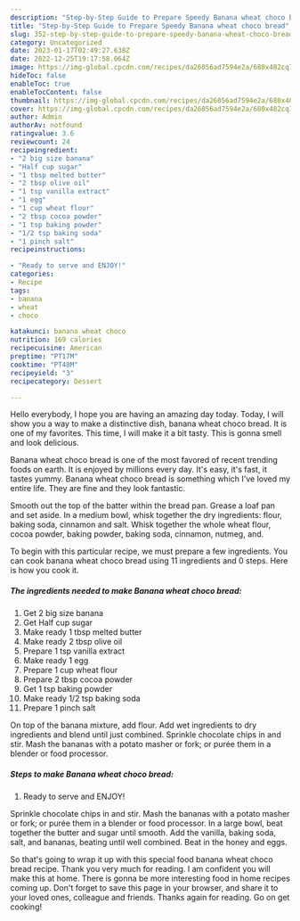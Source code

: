 ```yaml
---
description: "Step-by-Step Guide to Prepare Speedy Banana wheat choco bread"
title: "Step-by-Step Guide to Prepare Speedy Banana wheat choco bread"
slug: 352-step-by-step-guide-to-prepare-speedy-banana-wheat-choco-bread
category: Uncategorized
date: 2023-01-17T02:49:27.638Z
date: 2022-12-25T19:17:58.064Z
image: https://img-global.cpcdn.com/recipes/da26056ad7594e2a/680x482cq70/banana-wheat-choco-bread-recipe-main-photo.jpg
hideToc: false
enableToc: true
enableTocContent: false
thumbnail: https://img-global.cpcdn.com/recipes/da26056ad7594e2a/680x482cq70/banana-wheat-choco-bread-recipe-main-photo.jpg
cover: https://img-global.cpcdn.com/recipes/da26056ad7594e2a/680x482cq70/banana-wheat-choco-bread-recipe-main-photo.jpg
author: Admin
authorAv: notfound
ratingvalue: 3.6
reviewcount: 24
recipeingredient:
- "2 big size banana"
- "Half cup sugar"
- "1 tbsp melted butter"
- "2 tbsp olive oil"
- "1 tsp vanilla extract"
- "1 egg"
- "1 cup wheat flour"
- "2 tbsp cocoa powder"
- "1 tsp baking powder"
- "1/2 tsp baking soda"
- "1 pinch salt"
recipeinstructions:

- "Ready to serve and ENJOY!"
categories:
- Recipe
tags:
- banana
- wheat
- choco

katakunci: banana wheat choco 
nutrition: 169 calories
recipecuisine: American
preptime: "PT17M"
cooktime: "PT48M"
recipeyield: "3"
recipecategory: Dessert

---
```



Hello everybody, I hope you are having an amazing day today. Today, I will show you a way to make a distinctive dish, banana wheat choco bread. It is one of my favorites. This time, I will make it a bit tasty. This is gonna smell and look delicious.

Banana wheat choco bread is one of the most favored of recent trending foods on earth. It is enjoyed by millions every day. It's easy, it's fast, it tastes yummy. Banana wheat choco bread is something which I've loved my entire life. They are fine and they look fantastic.

Smooth out the top of the batter within the bread pan. Grease a loaf pan and set aside. In a medium bowl, whisk together the dry ingredients: flour, baking soda, cinnamon and salt. Whisk together the whole wheat flour, cocoa powder, baking powder, baking soda, cinnamon, nutmeg, and.


To begin with this particular recipe, we must prepare a few ingredients. You can cook banana wheat choco bread using 11 ingredients and 0 steps. Here is how you cook it.

<!--inarticleads1-->

##### The ingredients needed to make Banana wheat choco bread:

1. Get 2 big size banana
1. Get Half cup sugar
1. Make ready 1 tbsp melted butter
1. Make ready 2 tbsp olive oil
1. Prepare 1 tsp vanilla extract
1. Make ready 1 egg
1. Prepare 1 cup wheat flour
1. Prepare 2 tbsp cocoa powder
1. Get 1 tsp baking powder
1. Make ready 1/2 tsp baking soda
1. Prepare 1 pinch salt


On top of the banana mixture, add flour. Add wet ingredients to dry ingredients and blend until just combined. Sprinkle chocolate chips in and stir. Mash the bananas with a potato masher or fork; or purée them in a blender or food processor. 

<!--inarticleads2-->

##### Steps to make Banana wheat choco bread:


1. Ready to serve and ENJOY!

Sprinkle chocolate chips in and stir. Mash the bananas with a potato masher or fork; or purée them in a blender or food processor. In a large bowl, beat together the butter and sugar until smooth. Add the vanilla, baking soda, salt, and bananas, beating until well combined. Beat in the honey and eggs. 

So that's going to wrap it up with this special food banana wheat choco bread recipe. Thank you very much for reading. I am confident you will make this at home. There is gonna be more interesting food in home recipes coming up. Don't forget to save this page in your browser, and share it to your loved ones, colleague and friends. Thanks again for reading. Go on get cooking!
